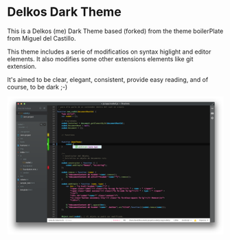 Delkos Dark Theme
=================

This is a Delkos (me) Dark Theme based (forked) from the theme boilerPlate from Miguel del Castillo.

This theme includes a serie of modificatios on syntax higlight and editor elements.
It also modifies some other extensions elements like git extension.

It's aimed to be clear, elegant, consistent, provide easy reading, and of course, to be dark ;-)

![screenshot](https://raw.githubusercontent.com/David5i6/wiki/master/themes/Delkos%20Dark%20Theme/delkos_dark_theme.png)